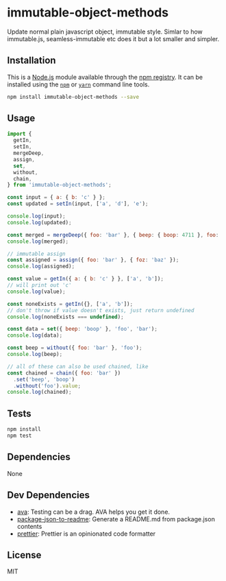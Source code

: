 # immutable-object-methods

Update normal plain javascript object, immutable style. Simlar to how immutable.js, seamless-immutable etc does it but a lot smaller and simpler.

## Installation

This is a [Node.js](https://nodejs.org/) module available through the 
[npm registry](https://www.npmjs.com/). It can be installed using the 
[`npm`](https://docs.npmjs.com/getting-started/installing-npm-packages-locally)
or 
[`yarn`](https://yarnpkg.com/en/)
command line tools.

```sh
npm install immutable-object-methods --save
```

## Usage

```js
import {
  getIn,
  setIn,
  mergeDeep,
  assign,
  set,
  without,
  chain,
} from 'immutable-object-methods';

const input = { a: { b: 'c' } };
const updated = setIn(input, ['a', 'd'], 'e');

console.log(input);
console.log(updated);

const merged = mergeDeep({ foo: 'bar' }, { beep: { boop: 4711 }, foo: 'bas' });
console.log(merged);

// immutable assign
const assigned = assign({ foo: 'bar' }, { foz: 'baz' });
console.log(assigned);

const value = getIn({ a: { b: 'c' } }, ['a', 'b']);
// will print out 'c'
console.log(value);

const noneExists = getIn({}, ['a', 'b']);
// don't throw if value doesn't exists, just return undefined
console.log(noneExists === undefined);

const data = set({ beep: 'boop' }, 'foo', 'bar');
console.log(data);

const beep = without({ foo: 'bar' }, 'foo');
console.log(beep);

// all of these can also be used chained, like
const chained = chain({ foo: 'bar' })
  .set('beep', 'boop')
  .without('foo').value;
console.log(chained);

```

## Tests

```sh
npm install
npm test
```

## Dependencies

None

## Dev Dependencies

- [ava](https://ghub.io/ava): Testing can be a drag. AVA helps you get it done.
- [package-json-to-readme](https://ghub.io/package-json-to-readme): Generate a README.md from package.json contents
- [prettier](https://ghub.io/prettier): Prettier is an opinionated code formatter

## License

MIT
